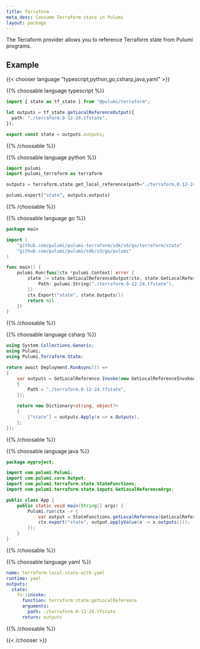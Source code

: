 ```yaml
---
title: Terraform
meta_desc: Consume Terraform state in Pulumi
layout: package
---
```


The Terraform provider allows you to reference Terraform state from Pulumi programs.


## Example

{{< chooser language "typescript,python,go,csharp,java,yaml" >}}

{{% choosable language typescript %}}

```typescript
import { state as tf_state } from "@pulumi/terraform";

let outputs = tf_state.getLocalReferenceOutput({
  path: "./terraform.0-12-24.tfstate",
});

export const state = outputs.outputs;
```

{{% /choosable %}}

{{% choosable language python %}}

```python
import pulumi
import pulumi_terraform as terraform

outputs = terraform.state.get_local_reference(path="./terraform.0-12-24.tfstate")

pulumi.export("state", outputs.outputs)
```

{{% /choosable %}}

{{% choosable language go %}}

```go
package main

import (
	"github.com/pulumi/pulumi-terraform/sdk/v6/go/terraform/state"
	"github.com/pulumi/pulumi/sdk/v3/go/pulumi"
)

func main() {
	pulumi.Run(func(ctx *pulumi.Context) error {
		state := state.GetLocalReferenceOutput(ctx, state.GetLocalReferenceOutputArgs{
			Path: pulumi.String("./terraform.0-12-24.tfstate"),
		})
		ctx.Export("state", state.Outputs())
		return nil
	})
}
```

{{% /choosable %}}

{{% choosable language csharp %}}

```csharp
using System.Collections.Generic;
using Pulumi;
using Pulumi.Terraform.State;

return await Deployment.RunAsync(() =>
{
    var outputs = GetLocalReference.Invoke(new GetLocalReferenceInvokeArgs
    {
        Path = "./terraform.0-12-24.tfstate",
    });

    return new Dictionary<string, object?>
    {
        ["state"] = outputs.Apply(x => x.Outputs),
    };
});
```

{{% /choosable %}}

{{% choosable language java %}}

```java
package myproject;

import com.pulumi.Pulumi;
import com.pulumi.core.Output;
import com.pulumi.terraform.state.StateFunctions;
import com.pulumi.terraform.state.inputs.GetLocalReferenceArgs;

public class App {
    public static void main(String[] args) {
        Pulumi.run(ctx -> {
            var output = StateFunctions.getLocalReference(GetLocalReferenceArgs.builder().path("./terraform.0-12-24.tfstate").build());
            ctx.export("state", output.applyValue(x -> x.outputs()));
        });
    }
}
```

{{% /choosable %}}

{{% choosable language yaml %}}

```yaml
name: terraform-local-state-with-yaml
runtime: yaml
outputs:
  state:
    fn::invoke:
      function: terraform:state:getLocalReference
      arguments:
        path: ./terraform.0-12-24.tfstate
      return: outputs
```

{{% /choosable %}}

{{< /chooser >}}
